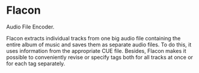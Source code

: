 Flacon
======

Audio File Encoder.

Flacon extracts individual tracks from one big audio file containing the entire album of music and saves them as separate audio files. To do this, it uses information from the appropriate CUE file.
Besides, Flacon makes it possible to conveniently revise or specify tags both for all tracks at once or for each tag separately.
